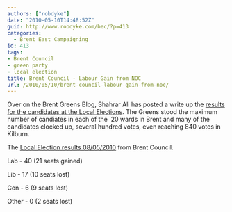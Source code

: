 ```yaml
---
authors: ["robdyke"]
date: "2010-05-10T14:48:52Z"
guid: http://www.robdyke.com/bec/?p=413
categories:
  - Brent East Campaigning
id: 413
tags:
- Brent Council
- green party
- local election
title: Brent Council - Labour Gain from NOC
url: /2010/05/10/brent-council-labour-gain-from-noc/
---
```

Over on the Brent Greens Blog, Shahrar Ali has posted a write up the [results for the candidates at the Local Elections](http://brentgreens.blogspot.com/2010/05/brent-greens-parliamentary-and-council.html). The Greens stood the maximum number of candiates in each of the  20 wards in Brent and many of the candidates clocked up, several hundred votes, even reaching 840 votes in Kilburn.

The [Local Election results 08/05/2010](http://www.brent.gov.uk/home.nsf/news/LBB-1125) from Brent Council.

Lab - 40 (21 seats gained)
  
Lib - 17 (10 seats lost)
  
Con - 6 (9 seats lost)
  
Other - 0 (2 seats lost)